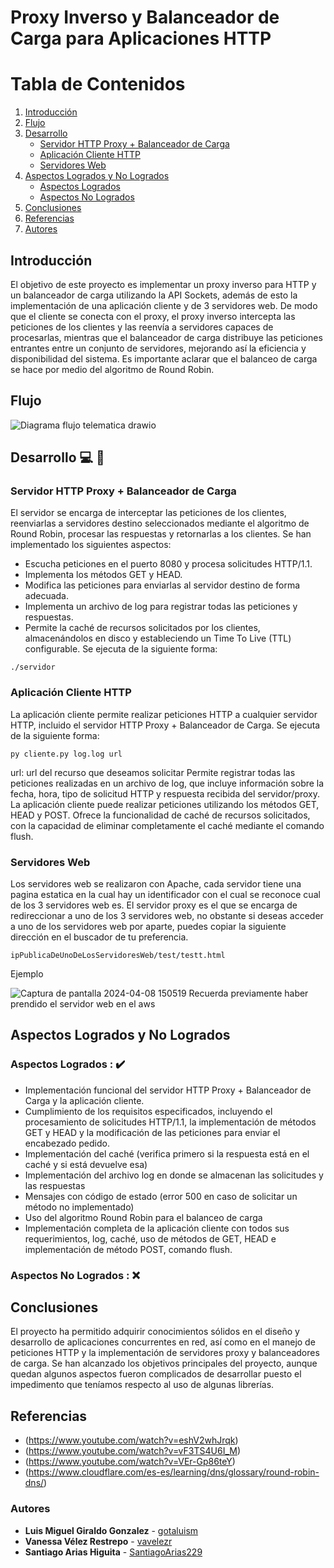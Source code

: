 # Proxy Inverso y Balanceador de Carga para Aplicaciones HTTP


# Tabla de Contenidos
1. [Introducción](#introducción)
2. [Flujo](#flujo)
3. [Desarrollo](#Desarrollo-)
   - [Servidor HTTP Proxy + Balanceador de Carga](#servidor-http-proxy--balanceador-de-carga)
   - [Aplicación Cliente HTTP](#aplicación-cliente-http)
   - [Servidores Web](#servidores-web)
4. [Aspectos Logrados y No Logrados](#aspectos-logrados-y-no-logrados)
   - [Aspectos Logrados](#aspectos-logrados-)
   - [Aspectos No Logrados](#aspectos-no-logrados-)
5. [Conclusiones](#conclusiones)
6. [Referencias](#referencias)
7. [Autores](#autores)


## Introducción
El objetivo de este proyecto es implementar un proxy inverso para HTTP y un balanceador de carga utilizando la API Sockets, además de esto la implementación de una aplicación cliente y de 3 servidores web. De modo que el cliente se conecta con el proxy, el proxy inverso intercepta las peticiones de los clientes y las reenvía a servidores capaces de procesarlas, mientras que el balanceador de carga distribuye las peticiones entrantes entre un conjunto de servidores, mejorando así la eficiencia y disponibilidad del sistema. Es importante aclarar que el balanceo de carga se hace por medio del algoritmo de Round Robin.

## Flujo
![Diagrama flujo telematica drawio](https://github.com/gotaluism/ProyectoTelematica/assets/88945658/92fb3079-6249-4685-a67b-9ecd1448f9a2)

## Desarrollo 💻 🔧
### Servidor HTTP Proxy + Balanceador de Carga
El servidor se encarga de interceptar las peticiones de los clientes, reenviarlas a servidores destino seleccionados mediante el algoritmo de Round Robin, procesar las respuestas y retornarlas a los clientes. Se han implementado los siguientes aspectos:
* Escucha peticiones en el puerto 8080 y procesa solicitudes HTTP/1.1.
*	Implementa los métodos GET y HEAD.
*	Modifica las peticiones para enviarlas al servidor destino de forma adecuada.
*	Implementa un archivo de log para registrar todas las peticiones y respuestas.
*	Permite la caché de recursos solicitados por los clientes, almacenándolos en disco y estableciendo un Time To Live (TTL) configurable.
Se ejecuta de la siguiente forma: 
```
./servidor 
```

### Aplicación Cliente HTTP
La aplicación cliente permite realizar peticiones HTTP a cualquier servidor HTTP, incluido el servidor HTTP Proxy + Balanceador de Carga. Se ejecuta de la siguiente forma: 
```
py cliente.py log.log url
```
url: url del recurso que deseamos solicitar
Permite registrar todas las peticiones realizadas en un archivo de log, que incluye información sobre la fecha, hora, tipo de solicitud HTTP y respuesta recibida del servidor/proxy. 
La aplicación cliente puede realizar peticiones utilizando los métodos GET, HEAD y POST.
Ofrece la funcionalidad de caché de recursos solicitados, con la capacidad de eliminar completamente el caché mediante el comando flush.

### Servidores Web
Los servidores web se realizaron con Apache, cada servidor tiene una pagina estatica en la cual hay un identificador con el cual se reconoce cual de los 3 servidores web es.
El servidor proxy es el que se encarga de redireccionar a uno de los 3 servidores web, no obstante si deseas acceder a uno de los servidores web por aparte, puedes copiar la siguiente dirección en el buscador de tu preferencia.
```
ipPublicaDeUnoDeLosServidoresWeb/test/testt.html
```
Ejemplo

![Captura de pantalla 2024-04-08 150519](https://github.com/gotaluism/ProyectoTelematica/assets/76192117/4c9c035a-8cf2-4296-b689-79f56a6c6e91)
Recuerda previamente haber prendido el servidor web en el aws 


## Aspectos Logrados y No Logrados
### Aspectos Logrados : ✔️
*	Implementación funcional del servidor HTTP Proxy + Balanceador de Carga y la aplicación cliente. 
*	Cumplimiento de los requisitos especificados, incluyendo el procesamiento de solicitudes HTTP/1.1, la implementación de métodos GET y HEAD y la modificación de las peticiones para enviar el encabezado pedido.
* Implementación del caché (verifica primero si la respuesta está en el caché y si está devuelve esa)
* Implementación del archivo log en donde se almacenan las solicitudes y las respuestas
* Mensajes con código de estado (error 500 en caso de solicitar un método no implementado)
* Uso del algoritmo Round Robin para el balanceo de carga
*	Implementación completa de la aplicación cliente con todos sus requerimientos, log, caché, uso de métodos de GET, HEAD e implementación de método POST, comando flush.



### Aspectos No Logrados : ❌

## Conclusiones
El proyecto ha permitido adquirir conocimientos sólidos en el diseño y desarrollo de aplicaciones concurrentes en red, así como en el manejo de peticiones HTTP y la implementación de servidores proxy y balanceadores de carga. Se han alcanzado los objetivos principales del proyecto, aunque quedan algunos aspectos fueron complicados de desarrollar puesto el impedimento que teníamos respecto al uso de algunas librerías.

## Referencias
* (https://www.youtube.com/watch?v=eshV2whJrqk)
* (https://www.youtube.com/watch?v=vF3TS4U6I_M)
* (https://www.youtube.com/watch?v=VEr-Gp86teY)
* (https://www.cloudflare.com/es-es/learning/dns/glossary/round-robin-dns/)

### Autores
* **Luis Miguel Giraldo Gonzalez**  - [gotaluism](https://github.com/gotaluism)
* **Vanessa Vélez Restrepo** - [vavelezr](https://github.com/vavelezr)
* **Santiago Arias Higuita** - [SantiagoArias229](https://github.com/SantiagoArias229)
